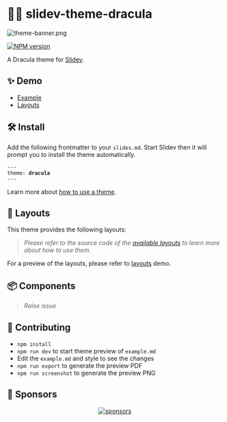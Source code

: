 # 🧛‍♂️ slidev-theme-dracula

![theme-banner.png](https://user-images.githubusercontent.com/47495003/217882601-bd444dff-8e47-4240-940d-49e9e21fed41.png)

[![NPM version](https://img.shields.io/npm/v/slidev-theme-dracula?color=bd93f9&label=)](https://www.npmjs.com/package/slidev-theme-dracula)

A Dracula theme for [Slidev](https://github.com/slidevjs/slidev).

<!--
  Learn more about how to write a theme:
  https://sli.dev/themes/write-a-theme.html
--->

<!--
  run `npm run dev` to check out the slides for more details of how to start writing a theme
-->

<!--
  Put some screenshots here to demonstrate your theme

  Live demo: [...]
-->

## ✨ Demo

- [Example](https://jd-solanki.github.io/slidev-theme-dracula/example)
- [Layouts](https://jd-solanki.github.io/slidev-theme-dracula/layouts/)

## 🛠️ Install

Add the following frontmatter to your `slides.md`. Start Slidev then it will prompt you to install the theme automatically.

<pre><code>---
theme: <b>dracula</b>
---</code></pre>

Learn more about [how to use a theme](https://sli.dev/themes/use).

## 🧱 Layouts

This theme provides the following layouts:

> _Please refer to the source code of the [available layouts](https://github.com/jd-solanki/slidev-theme-dracula/tree/main/layouts) to learn more about how to use them._

For a preview of the layouts, please refer to [layouts](https://jd-solanki.github.io/slidev-theme-dracula/layouts/) demo.

## 📦 Components

> _Raise issue_

## 🤝 Contributing

- `npm install`
- `npm run dev` to start theme preview of `example.md`
- Edit the `example.md` and style to see the changes
- `npm run export` to generate the preview PDF
- `npm run screenshot` to generate the preview PNG


## 💖 Sponsors

<p align="center">
  <a href="https://cdn.jsdelivr.net/gh/jd-solanki/static/sponsors/sponsors.svg">
    <img alt="sponsors" src='https://cdn.jsdelivr.net/gh/jd-solanki/static/sponsors/sponsors.svg'/>
  </a>
</p>
